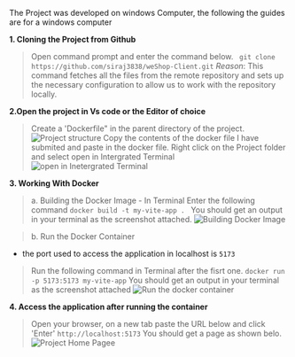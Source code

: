 The Project was developed on windows Computer, the following the guides are for a windows computer

**1. Cloning the Project from Github**
> Open command  prompt and enter the command below.
``` git clone https://github.com/siraj3838/weShop-Client.git```
*Reason*: This command fetches all the files from the remote repository and sets up the necessary configuration to allow us to work with the repository locally.

 **2.Open the project in Vs code or the Editor of choice**
 > Create a 'Dockerfile" in the parent directory of the project.
 ![Project structure](image.png)
 > Copy the contents of the docker file I have submited and paste in the docker file.
 > Right click on the Project folder and select open in Intergrated Terminal
 ![open in Inetergrated Terminal](image-1.png)

**3. Working With Docker**
> a. Building the Docker Image - In Terminal Enter the following command
```docker build -t my-vite-app . ```
You should get an output in your terminal as the screenshot attached.
![Building Docker Image](image-2.png)

> b. Run the Docker Container
 - the port used to access the application in localhost is ```5173```
 > Run the following command in Terminal after the fisrt one.
 ```docker run -p 5173:5173 my-vite-app```
You should get an output in your terminal as the screenshot attached
![Run the docker container](image-3.png)


**4. Access the application after running the container**
> Open your browser, on a new tab paste the URL below and click 'Enter'
```http://localhost:5173```
You should get a page as shown belo.
![Project Home Pagee](image-4.png)